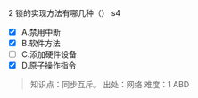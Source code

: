 2
锁的实现方法有哪几种（） s4
- [x] A.禁用中断
- [x] B.软件方法
- [ ] C.添加硬件设备
- [x] D.原子操作指令

> 知识点：同步互斥。
> 出处：网络
> 难度：1
> ABD
